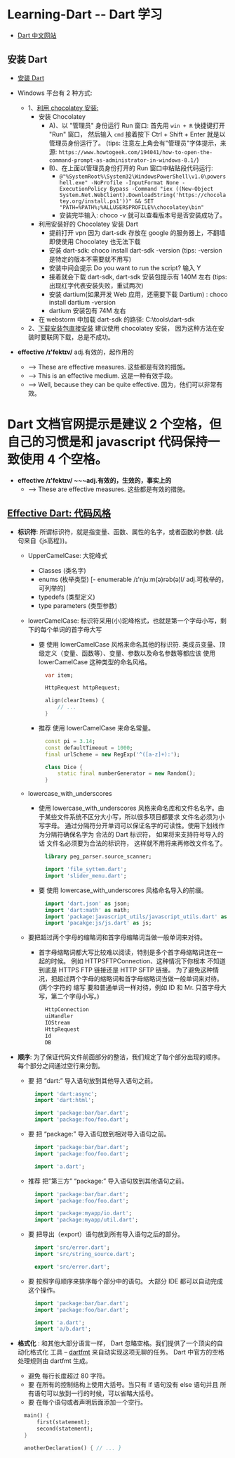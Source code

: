 # Learning-Dart  --  Dart 学习
- [Dart 中文网站](http://dart.goodev.org/)


## 安装 Dart
- [安装 Dart](http://dart.goodev.org/install)
- Windows 平台有 2 种方式:
    - 1、[利用 chocolatey 安装:](http://dart.goodev.org/install/windows#chocolatey)
        + 安装 Chocolatey
            - A)、以 "管理员" 身份运行 Run 窗口: 首先用 `win + R` 快捷键打开 "Run" 窗口，
                然后输入 `cmd` 接着按下 Ctrl + Shift + Enter 就是以管理员身份运行了。
                (tips: 注意左上角会有"管理员"字体提示，来源: `https://www.howtogeek.com/194041/how-to-open-the-command-prompt-as-administrator-in-windows-8.1/`)
            - B)、在上面以管理员身份打开的 Run 窗口中粘贴段代码运行:
                + `@"%SystemRoot%\System32\WindowsPowerShell\v1.0\powershell.exe" -NoProfile -InputFormat None -ExecutionPolicy Bypass -Command "iex ((New-Object System.Net.WebClient).DownloadString('https://chocolatey.org/install.ps1'))" && SET "PATH=%PATH%;%ALLUSERSPROFILE%\chocolatey\bin"`
                + 安装完毕输入: choco -v 就可以查看版本号是否安装成功了。
        + 利用安装好的 Chocolatey 安装 Dart
            - 提前打开 vpn 因为 dart-sdk 存放在 google 的服务器上，不翻墙即使使用 Chocolatey 也无法下载
            - 安装 dart-sdk: choco install dart-sdk -version<version> (tips: -version 是特定的版本不需要就不用写)
            - 安装中间会提示 Do you want to run the script? 输入 Y
            - 接着就会下载 dart-sdk, dart-sdk 安装包提示有 140M 左右 (tips: 出现红字代表安装失败，重试两次)
            - 安装 dartium(如果开发 Web 应用，还需要下载 Dartium) : choco install dartium -version<version>
            - dartium 安装包有 74M 左右
        + 在 webstorm 中加载 dart-sdk 的路径: C:\tools\dart-sdk
    - 2、[下载安装包直接安装](http://www.gekorm.com/dart-windows/) 建议使用 chocolatey 安装，
        因为这种方法在安装时要联网下载，总是不成功。



- **effective /ɪ'fektɪv/** adj.有效的，起作用的
    + --> These are effective measures. 这些都是有效的措施。
    + --> This is an effective medium. 这是一种有效手段。
    + --> Well, because they can be quite effective. 因为，他们可以非常有效。

# Dart 文档官网提示是建议 2 个空格，但自己的习惯是和 javascript 代码保持一致使用 4 个空格。
- **effective /ɪ'fektɪv/ ~~~adj.有效的，生效的，事实上的**
    + --> These are effective measures. 这些都是有效的措施。
    
    
## [Effective Dart: 代码风格](http://dart.goodev.org/guides/language/effective-dart/style#uppercamelcase-)

- **标识符**: 所谓标识符，就是指变量、函数、属性的名字，或者函数的参数. (此句来自《js高程》)。
    + UpperCamelCase: 大驼峰式
        - Classes           (类名字)
        - enums             (枚举类型) [- enumerable /ɪ'njuːm(ə)rəb(ə)l/ adj.可枚举的，可列举的]
        - typedefs          (类型定义)
        - type parameters   (类型参数)

    + lowerCamelCase: 标识符采用(小)驼峰格式，也就是第一个字母小写，剩下的每个单词的首字母大写
        - 要 使用 lowerCamelCase 风格来命名其他的标识符.
          类成员变量、顶级定义（变量、函数等）、变量、参数以及命名参数等都应该 使用 
          lowerCamelCase 这种类型的命名风格。
          ```dart
            var item;

            HttpRequest httpRequest;

            align(clearItems) {
                // ...
            }
          ```
        - 推荐 使用 lowerCamelCase 来命名常量。
          ```dart
            const pi = 3.14;
            const defaultTimeout = 1000;
            final urlScheme = new RegExp('^([a-z]+):');

            class Dice {
                static final numberGenerator = new Random();
            }
          ```

    + lowercase_with_underscores
        - 使用 lowercase_with_underscores 风格来命名库和文件名名字。由于某些文件系统不区分大小写，所以很多项目都要求
          文件名必须为小写字母。 通过分隔符分开单词可以保证名字的可读性。使用下划线作为分隔符确保名字为 合法的 Dart 标识符，
          如果将来支持符号导入的话 文件名必须要为合法的标识符， 这样就不用将来再修改文件名了。
          ```dart
            library peg_parser.source_scanner;

            import 'file_syttem.dart';
            import 'slider_menu.dart';
          ```
        - 要 使用 lowercase_with_underscores 风格命名导入的前缀。
          ```dart
            import 'dart.json' as json;
            import 'dart:math' as math;
            import 'package:javascript_utils/javascript_utils.dart' as js_utils;
            import 'pacakge:js/js.dart' as js;
          ```
    + 要把超过两个字母的缩略词和首字母缩略词当做一般单词来对待。
        - 首字母缩略词都大写比较难以阅读，特别是多个首字母缩略词连在一起的时候。 例如 HTTPSFTPConnection、这种情况下你根本
          不知道到底是 HTTPS FTP 链接还是 HTTP SFTP 链接。
          为了避免这种情况，把超过两个字母的缩略词和首字母缩略词当做一般单词来对待。 (两个字符的 缩写 要和普通单词一样对待，例如
           ID 和 Mr. 只首字母大写，第二个字母小写。)
          ```dart in html
            HttpConnection
            uiHandler
            IOStream
            HttpRequest
            Id
            DB
          ```
- **顺序**: 为了保证代码文件前面部分的整洁，我们规定了每个部分出现的顺序。 每个部分之间通过空行来分割。
    - 要 把 “dart:” 导入语句放到其他导入语句之前。
      ```dart
        import 'dart:async';
        import 'dart:html';

        import 'package:bar/bar.dart';
        import 'package:foo/foo.dart';
      ```

    - 要 把 “package:” 导入语句放到相对导入语句之前。
      ```dart
        import 'package:bar/bar.dart';
        import 'package:foo/foo.dart';

        import 'a.dart';
      ```

    - 推荐 把”第三方” “package:” 导入语句放到其他语句之前。
      ```dart
        import 'package:bar/bar.dart';
        import 'package:foo/foo.dart';

        import 'package:myapp/io.dart';
        import 'package:myapp/util.dart';
      ```

    - 要 把导出（export）语句放到所有导入语句之后的部分。
      ```dart
        import 'src/error.dart';
        import 'src/string_source.dart';

        export 'src/error.dart';
      ```
    - 要 按照字母顺序来排序每个部分中的语句。 大部分 IDE 都可以自动完成这个操作。
       ```dart
         import 'package:bar/bar.dart';
         import 'package:foo/bar.dart';

         import 'a.dart';
         import 'a/b.dart';
       ```

- **格式化** : 和其他大部分语言一样， Dart 忽略空格。我们提供了一个顶尖的自动化格式化 工具 –
    [dartfmt](https://github.com/dart-lang/dart_style) 来自动实现这项无聊的任务。 Dart 中官方的空格
    处理规则由 dartfmt 生成。
    + 避免 每行长度超过 80 字符。
    + 要 在所有的控制结构上使用大括号。当只有 if 语句没有 else 语句并且 所有语句可以放到一行的时候，可以省略大括号。
    + 要 在每个语句或者声明后面添加一个空行。
    ```dart
      main() {
          first(statement);
          second(statement);
      }

      anotherDeclaration() { // ... }
    ```
